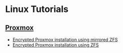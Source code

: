 # Linux Tutorials

## [Proxmox](proxmox/README.md)

- [Encrypted Proxmox installation using mirrored ZFS](proxmox/encrypted-proxmox-installation-using-mirrored-zfs.md)
- [Encrypted Proxmox installation using ZFS](proxmox/encrypted-proxmox-installation-using-zfs.md)
